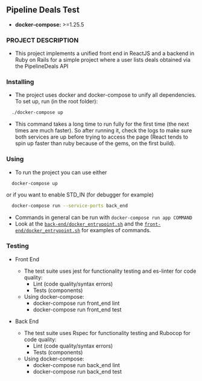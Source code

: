 ## Pipeline Deals Test

- **docker-compose:** >=1.25.5

### PROJECT DESCRIPTION
- This project implements a unified front end in ReactJS and a backend in Ruby on Rails
for a simple project where a user lists deals obtained via the PipelineDeals API

### Installing
- The project uses docker and docker-compose to unify all dependencies. To set up, run (in the root folder):
``` bash
  ./docker-compose up
```
- This command takes a long time to run fully for the first time (the next times are much faster). So after running it, 
check the logs to make sure both services are up before trying to access the page (React tends to spin up faster than 
ruby because of the gems, on the first build).

### Using
- To run the project you can use either
``` bash
  docker-compose up
```
or if you want to enable STD_IN (for debugger for example)
``` bash
  docker-compose run --service-ports back_end
```
- Commands in general can be run with ```docker-compose run app COMMAND```
- Look at the [```back-end/docker_entrypoint.sh```](back-end/docker_entrypoint.sh) and the 
[```front-end/docker_entrypoint.sh```](front-end/docker_entrypoint.sh) for examples of commands.


### Testing
- Front End
  - The test suite uses jest for functionality testing and es-linter for code quality:
    - Lint (code quality/syntax errors)
    - Tests (components)
  - Using docker-compose:
    - docker-compose run front_end lint
    - docker-compose run front_end test

- Back End
  - The test suite uses Rspec for functionality testing and Rubocop for code quality:
    - Lint (code quality/syntax errors)
    - Tests (components)
  - Using docker-compose:
    - docker-compose run back_end lint
    - docker-compose run back_end test